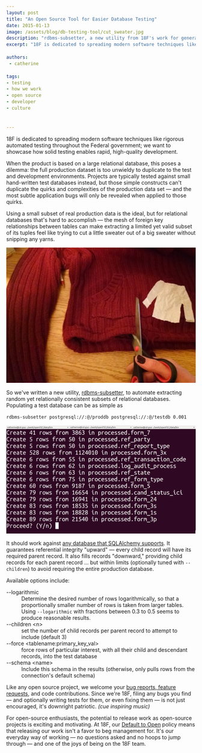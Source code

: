 ```yaml
---
layout: post
title: "An Open Source Tool for Easier Database Testing"
date: 2015-01-13
image: /assets/blog/db-testing-tool/cut_sweater.jpg
description: "rdbms-subsetter, a new utility from 18F's work for generating test databases."
excerpt: "18F is dedicated to spreading modern software techniques like rigorous automated testing throughout the Federal government; we want to showcase how solid testing enables rapid, high-quality development. When the product is based on a large relational database, this poses a dilemma: the full production dataset is too unwieldy to duplicate to the test and development environments."

authors:
 - catherine

tags:
- testing
- how we work
- open source
- developer
- culture


---
```

18F is dedicated to spreading modern software techniques like
rigorous automated testing throughout the Federal government;
we want to showcase how solid testing enables rapid, high-quality
development.

When the product is based on a large relational database, this
poses a dilemma: the full production dataset is too unwieldy to
duplicate to the test and development environments.  Projects
are typically tested against small hand-written test databases
instead, but those simple constructs can't
duplicate the quirks and complexities of the production data set &#8212; and
the most subtle application bugs will only be revealed when
applied to those quirks.

Using a small subset of real production data is the ideal, but for
relational databases that's hard to accomplish &#8212; the mesh
of foreign key relationships between tables can make extracting a limited
yet valid subset of its tuples feel like trying to cut a little sweater
out of a big sweater without snipping any yarns.

![Don't break any yarns.](/assets/blog/db-testing-tool/cut_sweater.jpg)

So we've written a new utility,
[rdbms-subsetter](https://github.com/18F/rdbms-subsetter),
to automate extracting random yet relationally consistent
subsets of relational databases.
Populating a test database can be as simple as

```bash
rdbms-subsetter postgresql://:@/proddb postgresql://:@/testdb 0.001
```

![rdbms-subsetter in action](/assets/blog/db-testing-tool/subsetter.png)

It should work against
[any database that SQLAlchemy supports](http://docs.sqlalchemy.org/en/rel_0_9/core/engines.html#supported-databases).
It guarantees referential integrity "upward" &#8212; every child
record will have its required parent record.
It also fills records "downward,"
providing child records for each parent record &#8230; but within
limits (optionally tuned with `--children`) to avoid
requiring the entire production database.

Available options include:

<dl>
  <dt>--logarithmic</dt>
  <dd>Determine the desired number of rows logarithmically,
      so that a proportionally smaller number of rows is taken
      from larger tables.  Using <code>--logarithmic</code> with fractions
      between 0.3 to 0.5 seems to produce reasonable results.</dd>
  <dt>--children &lt;n&gt;</dt>
  <dd>set the number of child records per parent record to
      attempt to include (default 3)</dd>
  <dt>--force &lt;tablename:primary_key_val&gt;</dt>
  <dd>force rows of particular interest, with all their child
      and descendant records, into the test database</dd>
  <dt>--schema &lt;name&gt;</dt>
  <dd>Include this schema in the results (otherwise,
      only pulls rows from the connection's default schema)</dd>
</dl>

Like any open source project, we welcome your
[bug reports, feature requests](https://github.com/18F/rdbms-subsetter/issues),
and code contributions.
Since we're 18F, filing any bugs you find &#8212; and optionally writing tests for them, or even fixing them &#8212; is not just encouraged, it's downright patriotic.
_(cue inspiring music)_

For open-source enthusiasts, the potential to release work
as open-source projects is exciting and motivating.  At 18F,
our [Default to Open](https://github.com/18F/open-source-policy/)
policy means that releasing our work isn't a favor to beg
management for.  It's our everyday way of working &#8212; no questions asked and no hoops to jump through &#8212; and one
of the joys of being on the 18F team.

